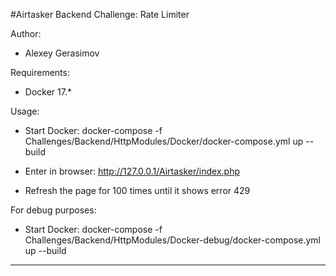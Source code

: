 #Airtasker Backend Challenge: Rate Limiter

Author:

- Alexey Gerasimov

Requirements:

- Docker 17.*

Usage:

- Start Docker: 
docker-compose -f Challenges/Backend/HttpModules/Docker/docker-compose.yml up --build

- Enter in browser:
http://127.0.0.1/Airtasker/index.php

- Refresh the page for 100 times until it shows error 429

For debug purposes:

- Start Docker: 
docker-compose -f Challenges/Backend/HttpModules/Docker-debug/docker-compose.yml up --build

---
